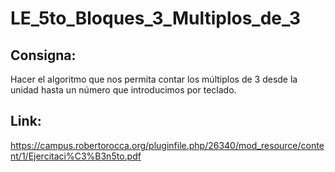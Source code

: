 # LE_5to_Bloques_3_Multiplos_de_3

## Consigna:
Hacer el algoritmo que nos permita contar los múltiplos de 3 desde la unidad hasta un número que introducimos por teclado.

## Link:
https://campus.robertorocca.org/pluginfile.php/26340/mod_resource/content/1/Ejercitaci%C3%B3n5to.pdf
